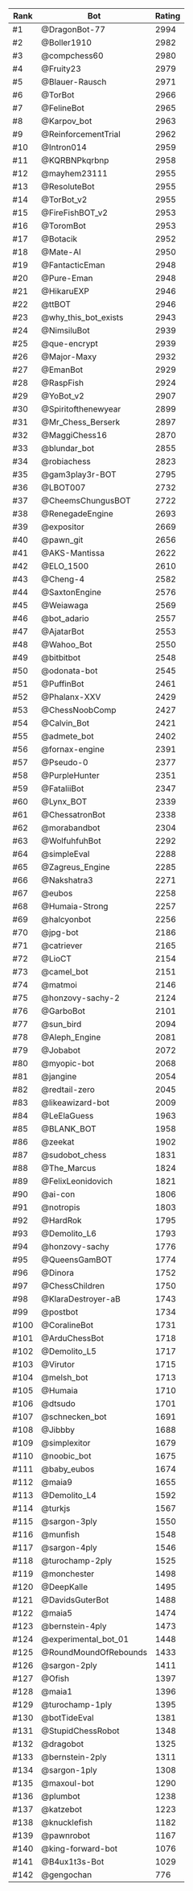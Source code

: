 Rank|Bot|Rating
---|---|---
#1|@DragonBot-77|2994
#2|@Boller1910|2982
#3|@compchess60|2980
#4|@Fruity23|2979
#5|@Blauer-Rausch|2971
#6|@TorBot|2966
#7|@FelineBot|2965
#8|@Karpov_bot|2963
#9|@ReinforcementTrial|2962
#10|@Intron014|2959
#11|@KQRBNPkqrbnp|2958
#12|@mayhem23111|2955
#13|@ResoluteBot|2955
#14|@TorBot_v2|2955
#15|@FireFishBOT_v2|2953
#16|@ToromBot|2953
#17|@Botacik|2952
#18|@Mate-AI|2950
#19|@FantacticEman|2948
#20|@Pure-Eman|2948
#21|@HikaruEXP|2946
#22|@ttBOT|2946
#23|@why_this_bot_exists|2943
#24|@NimsiluBot|2939
#25|@que-encrypt|2939
#26|@Major-Maxy|2932
#27|@EmanBot|2929
#28|@RaspFish|2924
#29|@YoBot_v2|2907
#30|@Spiritofthenewyear|2899
#31|@Mr_Chess_Berserk|2897
#32|@MaggiChess16|2870
#33|@blundar_bot|2855
#34|@robiachess|2823
#35|@gam3play3r-BOT|2795
#36|@LBOT007|2732
#37|@CheemsChungusBOT|2722
#38|@RenegadeEngine|2693
#39|@expositor|2669
#40|@pawn_git|2656
#41|@AKS-Mantissa|2622
#42|@ELO_1500|2610
#43|@Cheng-4|2582
#44|@SaxtonEngine|2576
#45|@Weiawaga|2569
#46|@bot_adario|2557
#47|@AjatarBot|2553
#48|@Wahoo_Bot|2550
#49|@bitbitbot|2548
#50|@odonata-bot|2545
#51|@PuffinBot|2461
#52|@Phalanx-XXV|2429
#53|@ChessNoobComp|2427
#54|@Calvin_Bot|2421
#55|@admete_bot|2402
#56|@fornax-engine|2391
#57|@Pseudo-0|2377
#58|@PurpleHunter|2351
#59|@FataliiBot|2347
#60|@Lynx_BOT|2339
#61|@ChessatronBot|2338
#62|@morabandbot|2304
#63|@WolfuhfuhBot|2292
#64|@simpleEval|2288
#65|@Zagreus_Engine|2285
#66|@Nakshatra3|2271
#67|@eubos|2258
#68|@Humaia-Strong|2257
#69|@halcyonbot|2256
#70|@jpg-bot|2186
#71|@catriever|2165
#72|@LioCT|2154
#73|@camel_bot|2151
#74|@matmoi|2146
#75|@honzovy-sachy-2|2124
#76|@GarboBot|2101
#77|@sun_bird|2094
#78|@Aleph_Engine|2081
#79|@Jobabot|2072
#80|@myopic-bot|2068
#81|@jangine|2054
#82|@redtail-zero|2045
#83|@likeawizard-bot|2009
#84|@LeElaGuess|1963
#85|@BLANK_BOT|1958
#86|@zeekat|1902
#87|@sudobot_chess|1831
#88|@The_Marcus|1824
#89|@FelixLeonidovich|1821
#90|@ai-con|1806
#91|@notropis|1803
#92|@HardRok|1795
#93|@Demolito_L6|1793
#94|@honzovy-sachy|1776
#95|@QueensGamBOT|1774
#96|@Dinora|1752
#97|@ChessChildren|1750
#98|@KlaraDestroyer-aB|1743
#99|@postbot|1734
#100|@CoralineBot|1731
#101|@ArduChessBot|1718
#102|@Demolito_L5|1717
#103|@Virutor|1715
#104|@melsh_bot|1713
#105|@Humaia|1710
#106|@dtsudo|1701
#107|@schnecken_bot|1691
#108|@Jibbby|1688
#109|@simplexitor|1679
#110|@noobic_bot|1675
#111|@baby_eubos|1674
#112|@maia9|1655
#113|@Demolito_L4|1592
#114|@turkjs|1567
#115|@sargon-3ply|1550
#116|@munfish|1548
#117|@sargon-4ply|1546
#118|@turochamp-2ply|1525
#119|@monchester|1498
#120|@DeepKalle|1495
#121|@DavidsGuterBot|1488
#122|@maia5|1474
#123|@bernstein-4ply|1473
#124|@experimental_bot_01|1448
#125|@RoundMoundOfRebounds|1433
#126|@sargon-2ply|1411
#127|@Ofish|1397
#128|@maia1|1396
#129|@turochamp-1ply|1395
#130|@botTideEval|1381
#131|@StupidChessRobot|1348
#132|@dragobot|1325
#133|@bernstein-2ply|1311
#134|@sargon-1ply|1308
#135|@maxoul-bot|1290
#136|@plumbot|1238
#137|@katzebot|1223
#138|@knucklefish|1182
#139|@pawnrobot|1167
#140|@king-forward-bot|1076
#141|@B4ux1t3s-Bot|1029
#142|@gengochan|776

